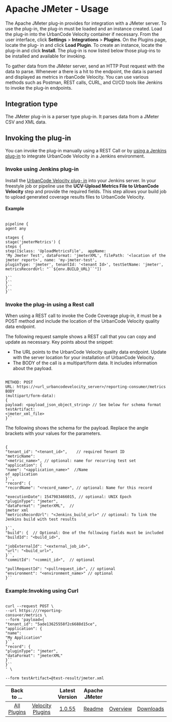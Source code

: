 
# Apache JMeter - Usage


The Apache JMeter plug-in provides for integration with a JMeter server. To use the plug-in, the
plug-in must be loaded and an instance created. Load the plug-in into the UrbanCode Velocity container if necessary.
From the user interface, click **Settings** > ****Integrations**** > **Plugins**. On the Plugins page, locate the plug-
in and click **Load Plugin**. To create an instance, locate the plug-in and click **Install**. The plug-in is now listed
below those plug-ins to be installed and available for invoking.

To gather data from the JMeter server, send an HTTP
Post request with the data to parse. Whenever a there is a hit to the endpoint, the data is parsed and displayed as
metrics in rbanCode Velocity. You can use various methods such as Postman, REST calls, CURL, and CI/CD tools like
Jenkins to invoke the plug-in endpoints.

## Integration type

The JMeter plug-in is a parser type plug-in. It parses data from a JMeter CSV and XML data.

## Invoking the plug-in

You can invoke the
plug-in manually using a REST Call or by [using a Jenkins plug-in](#invokejenkins) to integrate UrbanCode Velocity in a
Jenkins environment.

### Invoke using Jenkins plug-in

Install the [UrbanCode Velocity plug-
in](https://plugins.jenkins.io/urbancode-velocity) into your Jenkins server. In your freestyle job or pipeline use the
**UCV-Upload Metrics File to UrbanCode Velocity** step and provide the required fields. This step allows your build job
to upload generated coverage results files to UrbanCode Velocity.

#### Example


```

pipeline {
agent any

stages {
stage('jmeterMetrics') {
steps {
step([$class: 'UploadMetricsFile',  appName:
'My Jmeter Test', dataFormat: 'jmeterXML', filePath: '<location of the jmeter report>', name: 'my-jmeter-test',
pluginType: 'jmeter', tenantId: '<tenant Id>', testSetName: 'jmeter', metricsRecordUrl: "``${env.BUILD_URL}``"])

}``
}``
}``
}``

```

### Invoke the plug-in using a Rest call

When using a REST call to invoke the Code Coverage plug-in, it must be a POST method and include the location of the UrbanCode Velocity quality data endpoint.

The following request sample shows a REST call that you can copy and update as necessary. Key points about the snippet:

* The URL points to the UrbanCode Velocity quality data endpoint. Update with the server location
for your installation of UrbanCode Velocity.
* The BODY of the call is a multipart/form data. It includes information
about the payload.


```

METHOD: POST
URL: https://<url_urbancodevelocity_server>/reporting-consumer/metrics
BODY
(multipart/form-data):
{
payload: <payload_json_object_string> // See below for schema format
testArtifact:
<jmeter_xml_file>
}``

```


The following shows the schema for the payload. Replace the angle brackets with your
values for the parameters.


```

{
"tenant_id": "<tenant_id>",    // required Tenant ID
"metricName":
"<metric_name>", // optional: name for recurring test set
"application": {
"name": "<application_name>"  //Name
of application
}``,
"record": {
"recordName": "<record_name>", // optional: Name for this record

"executionDate": 1547983466015, // optional: UNIX Epoch
"pluginType": "jmeter",
"dataFormat": "jmeterXML",  //
jmeter xml
"metricsRecordUrl": "<Jenkins_build_url>" // optional: To link the Jenkins build with test results

}``,
"build": {  // Optional: One of the following fields must be included
"buildId": "<build_id>",

"jobExternalId": "<external_job_id>",
"url": "<build_url>",
}``,
"commitId": "<commit_id>",  // optional

"pullRequestId": "<pullrequest_id>", // optional
"environment": "<environment_name>" // optional
}``

```

### Example:Invoking using Curl


```

curl --request POST \
--url https:///reporting-
consu<er/metrics \
--form 'payload={
"tenant_id": "5ade13625558f2c6688d15ce",
"application": {
"name":
"My Application"
}``,
"record": {
"pluginType": "jmeter",
"dataFormat": "jmeterXML"
}``
}``
' \

--form testArtifact=@test-result/jmeter.xml

```



|Back to ...||Latest Version|Apache JMeter |||
| :---: | :---: | :---: | :---: | :---: | :---: |
|[All Plugins](../../index.md)|[Velocity Plugins](../README.md)|[1.0.55](https://raw.githubusercontent.com/UrbanCode/IBM-UCV-PLUGINS/main/files/ucv-ext-jmeter/ucv-ext-jmeter-1.0.55.tar.zip)|[Readme](README.md)|[Overview](overview.md)|[Downloads](downloads.md)|

